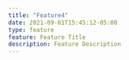 ```yaml
---
title: "Feature4"
date: 2021-09-01T15:45:12-05:00
type: feature
feature: Feature Title
description: Feature Description
---
```

